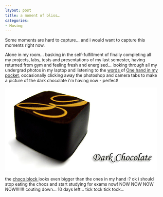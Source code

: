 ```yaml
---
layout: post
title: a moment of bliss…
categories:
- Musing
---
```


Some moments are hard to capture… and i would want to capture this moments right now.

Alone in my room… basking in the self-fulfillment of finally completing all my projects, labs, tests and presentations of my last semester, having returned from gym and feeling fresh and energised… looking through all my undergrad photos in my laptop and listening to the [words ](http://www.azlyrics.com/lyrics/alanismorissette/handinmypocket.html)of [One hand in my pocket](http://youtube.com/watch?v=nLXULfN77TQ), occasionally clicking away the photoshop and camera tabs to make a picture of the dark chocolate i'm having now - perfect!

![](/img/choco64789250327849.jpg)

the [choco block ](http://www.lindt.com/2865/2870/3159.asp?navId=3179)looks even bigger than the ones in my hand :? ok i should stop eating the chocs and start studying for exams now! NOW NOW NOW NOW!!!!!!! couting down… 10 days left… tick tock tick tock…
